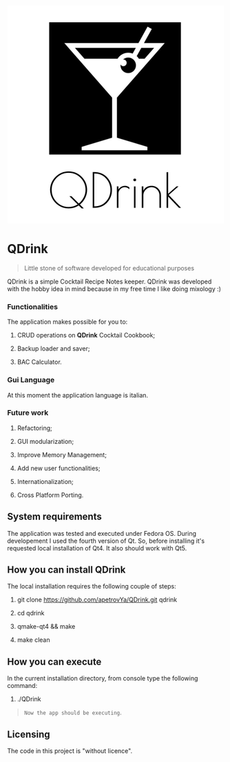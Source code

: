 ![Qdrink Project Logo](https://raw.githubusercontent.com/apetrovYa/QDrink/master/docs/images/qdrink-logo.jpg)

# QDrink
> Little stone of software developed for educational purposes


QDrink is a simple Cocktail Recipe Notes keeper. QDrink was developed with the hobby idea in 
mind because in my free time I like doing mixology :)


### Functionalities
The application makes possible for you to:
1. CRUD operations on **QDrink** Cocktail Cookbook;

2. Backup loader and saver;

3. BAC Calculator.


### Gui Language
At this moment the application language is italian.

### Future work
1. Refactoring;

2. GUI modularization;

3. Improve Memory Management;

4. Add new user functionalities;

5. Internationalization;

6. Cross Platform Porting.

## System requirements
The application was tested and executed under Fedora OS. During developement 
I used the fourth version of Qt. 
So, before installing it's requested local installation of Qt4. It also 
should work with Qt5. 
 

## How you can install QDrink
The local installation requires the following couple of steps:
1. git clone https://github.com/apetrovYa/QDrink.git qdrink

2. cd qdrink

3. qmake-qt4 && make 

4. make clean

## How you can execute
In the current installation directory, from console type the following
command: 

1. ./QDrink

> `Now the app should be executing`.

## Licensing

The code in this project is "without licence".
